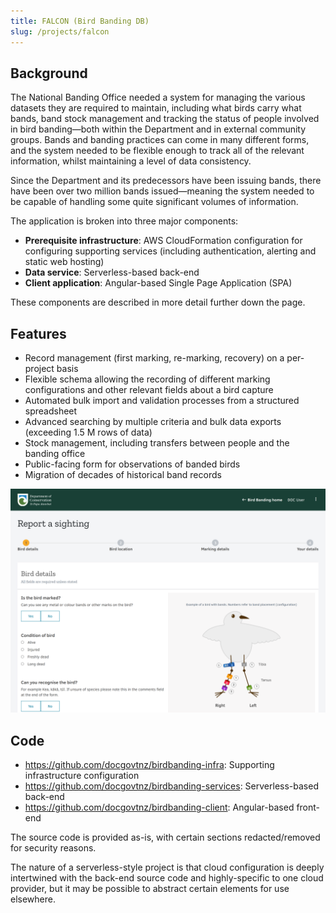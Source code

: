 ```yaml
---
title: FALCON (Bird Banding DB)
slug: /projects/falcon
---
```


## Background

The National Banding Office needed a system for managing the various datasets they are required to maintain, including what birds carry what bands, band stock management and tracking the status of people involved in bird banding—both within the Department and in external community groups. Bands and banding practices can come in many different forms, and the system needed to be flexible enough to track all of the relevant information, whilst maintaining a level of data consistency.

Since the Department and its predecessors have been issuing bands, there have been over two million bands issued—meaning the system needed to be capable of handling some quite significant volumes of information.

The application is broken into three major components:
* **Prerequisite infrastructure**: AWS CloudFormation configuration for configuring supporting services (including authentication, alerting and static web hosting)
* **Data service**: Serverless-based back-end
* **Client application**: Angular-based Single Page Application (SPA)

These components are described in more detail further down the page.

## Features

* Record management (first marking, re-marking, recovery) on a per-project basis
* Flexible schema allowing the recording of different marking configurations and other relevant fields about a bird capture
* Automated bulk import and validation processes from a structured spreadsheet
* Advanced searching by multiple criteria and bulk data exports (exceeding 1.5 M rows of data)
* Stock management, including transfers between people and the banding office
* Public-facing form for observations of banded birds
* Migration of decades of historical band records

![FALCON in action, showing the bird sighting report page](./media/falcon.png)

## Code

* <https://github.com/docgovtnz/birdbanding-infra>: Supporting infrastructure configuration
* <https://github.com/docgovtnz/birdbanding-services>: Serverless-based back-end
* <https://github.com/docgovtnz/birdbanding-client>: Angular-based front-end

The source code is provided as-is, with certain sections redacted/removed for security reasons.

The nature of a serverless-style project is that cloud configuration is deeply intertwined with the back-end source code and highly-specific to one cloud provider, but it may be possible to abstract certain elements for use elsewhere.